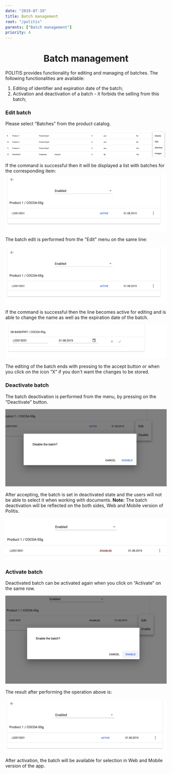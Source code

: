 ```yaml
---
date: "2019-07-19"
title: Batch management
root: "/politis"
parents: ["Batch management"]
priority: 4
---
```

<h1 align="center">
  Batch management
</h1>

POLITIS provides functionality for editing and managing of batches. The following functionalities are available:
1. Editing of identifier and expiration date of the batch;
2. Activation and deactivation of a batch - it forbids the selling from this batch;

### Edit batch

Please select “Batches” from the product catalog.  

![Batches](./product-list-action-menu.en.png)


<split-panel>
  <panel>
    If the command is successful then it will be displayed a list with batches for the corresponding item:
  </panel>
  <panel>
    <img src="./batches-list-action-menu.en.png"/>
  </panel>
</split-panel>


The batch edit is performed from the "Edit" menu on the same line:

![Batches](./batches-list-action-menu.en.png)

If the command is successful then the line becomes active for editing and is able to change the name as well as the expiration date of the batch.

![Batches](./batch-edit.bg.png)


The editing of the batch ends with pressing to the accept button or when you click on the icon “X” if you don't want the changes to be stored.

### Deactivate batch

The batch deactivation is performed from the menu, by pressing on the “Deactivate” button.

![Batches](./batch-deactivation.en.png)

After accepting, the batch is set in deactivated state and the users will not be able to select it when working with documents.
**Note:** The batch deactivation will be reflected on the both sides, Web and Mobile version of Politis.

![Batches](./batch-deactivated.en.png)

### Activate batch

Deactivated batch can be activated again when you click on “Activate” on the same row.

![Batches](batch-activation.en.png)

The result after performing the operation above is:

![Batches](./batch-activated.en.png)

After activation, the batch will be available for selection in Web and Mobile version of the app. 
